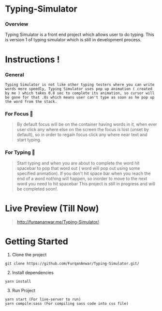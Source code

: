 # Typing-Simulator
### Overview
Typing Simulator is a front end project which allows user to do typing. This is version 1 of typing simulator which is still in development process.
# Instructions !
### General
``` 
Typing Simulator is not like other typing testers where you can write words more speedly, Typing Simulator uses pop up animation ( created by me ) which takes 0.8 sec to complete its animation, so cursor will be gone for that .8s which means user can't type as soon as he pop up the word from the stack. 
```

### For Focus 💫
>By default focus will be on the container having words in it, when ever user click any where else on the screen the focus is lost (unset by default), so in order to regain focus click any where near text and start typing.

### For Typing 💬
>Start typing and when you are about to complete the word hit spacebar to pop that word out ( word will pop out using some specified animation). If you don't hit space bar when you reach the end of a word nothing will happen, so inorder to move to the next word you need to hit spacebar
This project is still in progress and will be completed soon!. 
# Live Preview (Till Now)
>http://furqananwar.me/Typing-Simulator/

# Getting Started
1. Clone the project
~~~
git clone https://github.com/FurqanAnwar/Typing-Simulator.git/
~~~

2. Install dependencies
~~~
yarn install
~~~

3. Run Project
~~~
yarn start (For live-server to run)
yarn compile:sass (For compiling sass code into css file)
~~~
